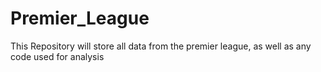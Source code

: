 # Premier_League
This Repository will store all data from the premier league, as well as any code used for analysis
